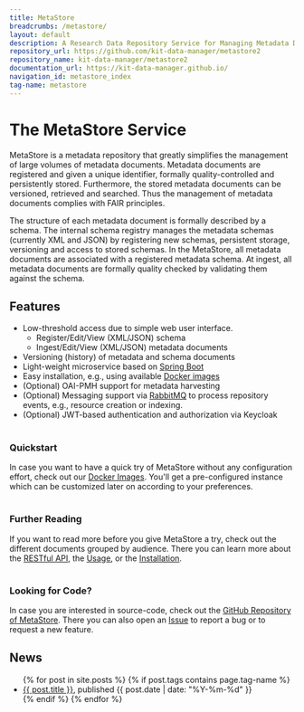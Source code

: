 ```yaml
---
title: MetaStore
breadcrumbs: /metastore/
layout: default
description: A Research Data Repository Service for Managing Metadata Documents based on JSON or XML.
repository_url: https://github.com/kit-data-manager/metastore2
repository_name: kit-data-manager/metastore2
documentation_url: https://kit-data-manager.github.io/
navigation_id: metastore_index
tag-name: metastore
---
```


# The MetaStore Service

MetaStore is a metadata repository that greatly simplifies the management of 
large volumes of metadata documents. Metadata documents are registered and given a 
unique identifier, formally quality-controlled and persistently stored. 
Furthermore, the stored metadata documents can be versioned, retrieved and searched. 
Thus the management of metadata documents complies with FAIR principles.

The structure of each metadata document is formally described by a schema. 
The internal schema registry manages the metadata schemas (currently XML and JSON) 
by registering new schemas, persistent storage, versioning and access to stored schemas. 
In the MetaStore, all metadata documents are associated with a registered metadata 
schema. At ingest, all metadata documents are formally quality checked by validating 
them against the schema.


## Features

* Low-threshold access due to simple web user interface.
  - Register/Edit/View (XML/JSON) schema
  - Ingest/Edit/View (XML/JSON) metadata documents
* Versioning (history) of metadata and schema documents
* Light-weight microservice based on [Spring Boot](https://spring.io/projects/spring-boot)
* Easy installation, e.g., using available [Docker images](https://hub.docker.com/r/kitdm/metastore2)
* (Optional) OAI-PMH support for metadata harvesting
* (Optional) Messaging support via [RabbitMQ](https://www.rabbitmq.com/) to process repository events, e.g., resource creation or indexing.
* (Optional) JWT-based authentication and authorization via Keycloak

<div class="flex flex-wrap -m-3 inset-5px">
        <div class="w-full sm:w-1/2 md:w-1/3 flex-col p-3">
            <h1 class="text-center"><i class="fa-brands fa-docker" aria-hidden="true"></i></h1>
            <h3 class="text-center">Quickstart</h3>
            <p>In case you want to have a quick try of MetaStore without any configuration effort, check out our <a href="https://hub.docker.com/r/kitdm/metastore2/tags">Docker Images</a>.
                You'll get a pre-configured instance which can be customized later on according to your preferences.
            </p>
        </div>
        <div class="w-full sm:w-1/2 md:w-1/3 flex-col p-3">
            <h1 class="text-center"><i class="fa-solid fa-circle-question" aria-hidden="true"></i></h1>
            <h3 class="text-center">Further Reading</h3>
            <p>If you want to read more before you give MetaStore a try, check out the different documents grouped by audience. There you can learn more about the
            <a href="/webpage/metastore/documentation/api-docs.html">RESTful API</a>, the <a href="/webpage/metastore/documentation/index.html">Usage</a>, or the <a href="/webpage/metastore/documentation/installation/index.html">Installation</a>.
            </p>
        </div>
        <div class="w-full sm:w-1/2 md:w-1/3 flex-col p-3">
            <h1 class="text-center"><i class="fa fa-code-fork" aria-hidden="true"></i></h1>
            <h3 class="text-center">Looking for Code?</h3>
            <p>In case you are interested in source-code, check out the <a href="https://github.com/kit-data-manager/metastore2">GitHub Repository of MetaStore</a>. There
            you can also open an <a href="https://github.com/kit-data-manager/metastore2/issues">Issue</a> to report a bug or to request a new feature.</p>
        </div>
</div>



## News

<ul>
  {% for post in site.posts %}
    {% if post.tags contains page.tag-name %}
      <li><a href="/webpage/{{ post.url }}">{{ post.title }}</a>, published {{ post.date | date: "%Y-%m-%d" }}</li>
    {% endif %}
  {% endfor %}
</ul>


